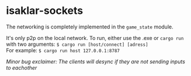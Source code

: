 # isaklar-sockets

The networking is completely implemented in the `game_state` module.

It's only p2p on the local network. To run, either use the .exe or `cargo run` with two arguments: `$ cargo run [host/connect] [adress]`    
For example: `$ cargo run host 127.0.0.1:8787`

*Minor bug exclaimer: The clients will desync if they are not sending inputs to eachother*
